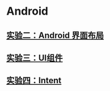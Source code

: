 # Android

## [实验二：Android 界面布局](./实验二/README.md)

## [实验三：UI组件](./实验三/README.md)

## [实验四：Intent](./实验四/README.md)

